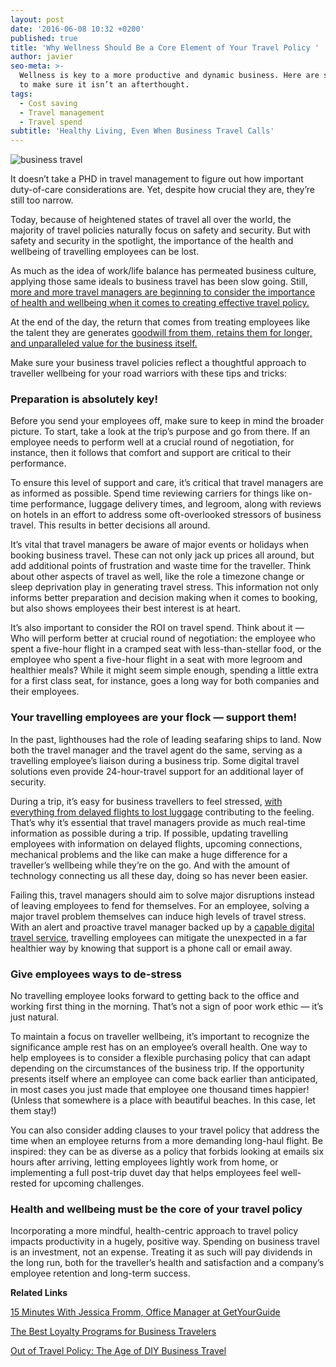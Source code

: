 ```yaml
---
layout: post
date: '2016-06-08 10:32 +0200'
published: true
title: 'Why Wellness Should Be a Core Element of Your Travel Policy '
author: javier
seo-meta: >-
  Wellness is key to a more productive and dynamic business. Here are some tips
  to make sure it isn’t an afterthought.
tags:
  - Cost saving
  - Travel management
  - Travel spend
subtitle: 'Healthy Living, Even When Business Travel Calls'
---
```


![business travel]({{site.baseurl}}/blog-media/a76cef46-dc42-4493-a10d-05f6c00ca2e6.png)


It doesn’t take a PHD in travel management to figure out how important duty-of-care considerations are. Yet, despite how crucial they are, they’re still too narrow. 

Today, because of heightened states of travel all over the world, the majority of travel policies naturally focus on safety and security. But with safety and security in the spotlight, the importance of the health and wellbeing of travelling employees can be lost. 

As much as the idea of work/life balance has permeated business culture, applying those same ideals to business travel has been slow going. Still, [more and more travel managers are beginning to consider the importance of health and wellbeing when it comes to creating effective travel policy.](http://buyingbusinesstravel.com/feature/2825641-ask-experts-why-traveller-wellbeing-important-your-programme) 

At the end of the day, the return that comes from treating employees like the talent they are generates [goodwill from them, retains them for longer, and unparalleled value for the business itself.](http://buyingbusinesstravel.com/feature/2825641-ask-experts-why-traveller-wellbeing-important-your-programme)

Make sure your business travel policies reflect a thoughtful approach to traveller wellbeing for your road warriors with these tips and tricks: 

### Preparation is absolutely key!

Before you send your employees off, make sure to keep in mind the broader picture. To start, take a look at the trip’s purpose and go from there. If an employee needs to perform well at a crucial round of negotiation, for instance, then it follows that comfort and support are critical to their performance. 

To ensure this level of support and care, it’s critical that travel managers are as informed as possible. Spend time reviewing carriers for things like on-time performance, luggage delivery times, and legroom, along with reviews on hotels in an effort to address some oft-overlooked stressors of business travel. This results in better decisions all around.

It’s vital that travel managers be aware of major events or holidays when booking business travel. These can not only jack up prices all around, but add additional points of frustration and waste time for the traveller. Think about other aspects of travel as well, like the role a timezone change or sleep deprivation play in generating travel stress. This information not only informs better preparation and decision making when it comes to booking, but also shows employees their best interest is at heart. 

It’s also important to consider the ROI on travel spend. Think about it — Who will perform better at crucial round of negotiation: the employee who spent a five-hour flight in a cramped seat with less-than-stellar food, or the employee who spent a five-hour flight in a seat with more legroom and healthier meals? While it might seem simple enough, spending a little extra for a first class seat, for instance, goes a long way for both companies and their employees. 

### Your travelling employees are your flock — support them!

In the past, lighthouses had the role of leading seafaring ships to land. Now both the travel manager and the travel agent do the same, serving as a travelling employee’s liaison during a business trip. Some digital travel solutions even provide 24-hour-travel support for an additional layer of security.

During a trip, it’s easy for business travellers to feel stressed, [with everything from delayed flights to lost luggage](http://www.travelpulse.com/news/business-travel/what-stresses-business-travelers-the-most.html) contributing to the feeling. That’s why it’s essential that travel managers provide as much real-time information as possible during a trip. If possible, updating travelling employees with information on delayed flights, upcoming connections, mechanical problems and the like can make a huge difference for a traveller’s wellbeing while they’re on the go. And with the amount of technology connecting us all these day, doing so has never been easier. 

Failing this, travel managers should aim to solve major disruptions instead of leaving employees to fend for themselves. For an employee, solving a major travel problem themselves can induce high levels of travel stress. With an alert and proactive travel manager backed up by a [capable digital travel service](http://wwww.travelperk.com), travelling employees can mitigate the unexpected in a far healthier way by knowing that support is a phone call or email away. 

### Give employees ways to de-stress

No travelling employee looks forward to getting back to the office and working first thing in the morning. That’s not a sign of poor work ethic — it’s just natural. 

To maintain a focus on traveller wellbeing, it’s important to recognize the significance ample rest has on an employee’s overall health. One way to help employees is to consider a flexible purchasing policy that can adapt depending on the circumstances of the business trip. If the opportunity presents itself where an employee can come back earlier than anticipated, in most cases you just made that employee one thousand times happier! (Unless that somewhere is a place with beautiful beaches. In this case, let them stay!)

You can also consider adding clauses to your travel policy that address the time when an employee returns from a more demanding long-haul flight. Be inspired: they can be as diverse as a policy that forbids looking at emails six hours after arriving, letting employees lightly work from home, or implementing a full post-trip duvet day that helps employees feel well-rested for upcoming challenges.

### Health and wellbeing must be the core of your travel policy

Incorporating a more mindful, health-centric approach to travel policy impacts productivity in a hugely, positive way. Spending on business travel is an investment, not an expense. Treating it as such will pay dividends in the long run, both for the traveller’s health and satisfaction and a company’s employee retention and long-term success.


**Related Links**

[15 Minutes With Jessica Fromm, Office Manager at GetYourGuide](http://travelperk.com/blog/15-minutes-with-GetYourGuide/)

[The Best Loyalty Programs for Business Travelers](http://travelperk.com/blog/the-best-loyalty-programmes-for-business-travelers/)

[Out of Travel Policy: The Age of DIY Business Travel](http://travelperk.com/blog/the-age-of-diy-business-travel/)
